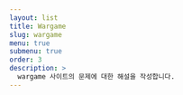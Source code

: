 ```yaml
---
layout: list
title: Wargame
slug: wargame
menu: true
submenu: true
order: 3
description: >
  wargame 사이트의 문제에 대한 해설을 작성합니다.
---
```

